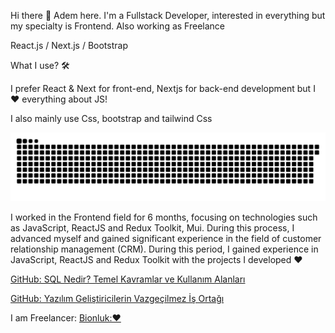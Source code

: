 Hi there 👋
Adem here. I'm a Fullstack Developer, interested in everything but my specialty is Frontend. Also working as Freelance

React.js / Next.js / Bootstrap

What I use? 🛠


I prefer React & Next for front-end, Nextjs for back-end development but I ❤️ everything about JS!

I also mainly use Css, bootstrap and tailwind Css

<img src="https://raw.githubusercontent.com/bedirkoc/bedirkoc/output/snake.svg" alt="Snake animation" />

I worked in the Frontend field for 6 months, focusing on technologies such as JavaScript, ReactJS and Redux Toolkit, Mui. During this process, I advanced myself and gained significant experience in the field of customer relationship management (CRM). During this period, I gained experience in JavaScript, ReactJS and Redux Toolkit with the projects I developed ♥️


[GitHub: SQL Nedir? Temel Kavramlar ve Kullanım Alanları](https://medium.com/@ademsuslu9080/sql-nedir-temel-kavramlar-ve-kullan%C4%B1m-alanlar%C4%B1-c01a7b9ab8fd)

[GitHub: Yazılım Geliştiricilerin Vazgeçilmez İş Ortağı](https://medium.com/@ademsuslu9080/git-hub-yaz%C4%B1l%C4%B1m-geli%C5%9Ftiricilerin-vazge%C3%A7ilmez-i%CC%87%C5%9F-orta%C4%9F%C4%B1-a168ebc33f90)

I am Freelancer: [Bionluk:♥️](https://bionluk.com/serifebulmus)




